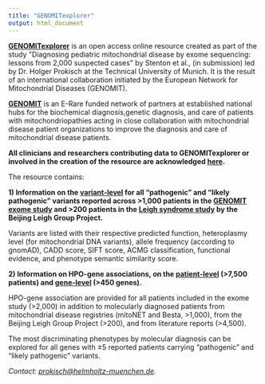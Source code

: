 ```yaml
---
title: "GENOMITexplorer"
output: html_document
---
```


**<a href="https://prokischlab.github.io/GENOMITexplorer/" target="_blank">GENOMITexplorer</a>** is an open access online resource created as part of the study "Diagnosing pediatric mitochondrial disease by exome sequencing: lessons from 2,000 suspected cases" by Stenton et al., (in submission) led by Dr. Holger Prokisch at the Technical University of Munich. It is the result of an international collaboration initiated by the European Network for Mitochondrial Diseases (GENOMIT).

**<a href="https://genomit.eu" target="_blank">GENOMIT</a>** is an E-Rare funded network of partners at established national hubs for the biochemical diagnosis,genetic diagnosis, and care of patients with mitochondriopathies acting in close collaboration with mitochondrial disease patient organizations to improve the diagnosis and care of mitochondrial disease patients.

**All clinicians and researchers contributing data to GENOMITexplorer or involved in the creation of the resource are acknowledged <a href="https://prokischlab.github.io/GENOMITexplorer/#Scripts_all_contributors_contributors.html" target="_blank">here</a>.**

The resource contains:

**1) Information on the <a href="https://prokischlab.github.io/GENOMITexplorer/#Scripts_genetic_variants_disease_causing_variants.html" target="_blank">variant-level</a> for all “pathogenic” and “likely pathogenic” variants reported across >1,000 patients in the <a href="https://www.medrxiv.org/content/10.1101/2021.06.21.21259171v1.full" target="_blank">GENOMIT exome study</a> and >200 patients in the <a href="https://onlinelibrary.wiley.com/doi/abs/10.1002/ana.26313" target="_blank">Leigh syndrome study</a> by the Beijing Leigh Group Project.**

Variants are listed with their respective predicted function, heteroplasmy level (for mitochondrial DNA variants), allele frequency (according to gnomAD), CADD score, SIFT score, ACMG classification, functional evidence, and phenotype semantic similarity score.

**2) Information on HPO-gene associations, on the <a href="https://prokischlab.github.io/GENOMITexplorer/#Scripts_HPO_associations_patient_level_patient_level.html" target="_blank">patient-level</a> (>7,500 patients) and <a href="https://prokischlab.github.io/GENOMITexplorer/#Scripts_HPO_associations_gene_level_all_genes_summary.html" target="_blank">gene-level</a> (>450 genes).**

HPO-gene association are provided for all patients included in the exome study (>2,000) in addition to molecularly diagnosed patients from mitochondrial disease registries (mitoNET and Besta, >1,000), from the Beijing Leigh Group Project (>200), and from literature reports (>4,500).

The most discriminating phenotypes by molecular diagnosis can be explored for all genes with ≥5 reported patients carrying “pathogenic” and “likely pathogenic” variants.

_Contact: prokisch@helmholtz-muenchen.de._


